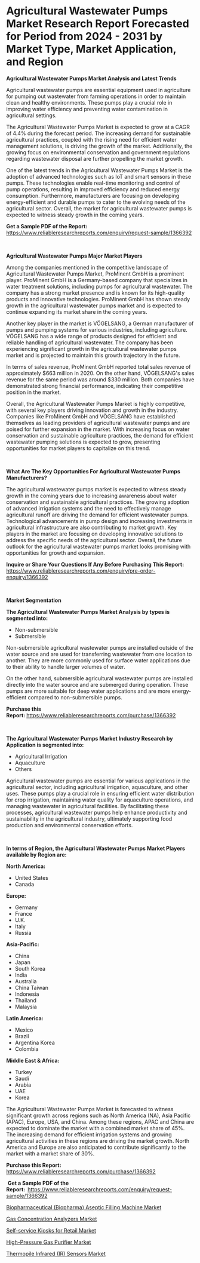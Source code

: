 <p><h1>Agricultural Wastewater Pumps Market Research Report Forecasted for Period from 2024 -  2031 by Market Type, Market Application, and Region</h1></p><p><strong>Agricultural Wastewater Pumps Market Analysis and Latest Trends</strong></p>
<p><p>Agricultural wastewater pumps are essential equipment used in agriculture for pumping out wastewater from farming operations in order to maintain clean and healthy environments. These pumps play a crucial role in improving water efficiency and preventing water contamination in agricultural settings.</p><p>The Agricultural Wastewater Pumps Market is expected to grow at a CAGR of 4.4% during the forecast period. The increasing demand for sustainable agricultural practices, coupled with the rising need for efficient water management solutions, is driving the growth of the market. Additionally, the growing focus on environmental conservation and government regulations regarding wastewater disposal are further propelling the market growth.</p><p>One of the latest trends in the Agricultural Wastewater Pumps Market is the adoption of advanced technologies such as IoT and smart sensors in these pumps. These technologies enable real-time monitoring and control of pump operations, resulting in improved efficiency and reduced energy consumption. Furthermore, manufacturers are focusing on developing energy-efficient and durable pumps to cater to the evolving needs of the agricultural sector. Overall, the market for agricultural wastewater pumps is expected to witness steady growth in the coming years.</p></p>
<p><strong>Get a Sample PDF of the Report:&nbsp;</strong> <a href="https://www.reliableresearchreports.com/enquiry/request-sample/1366392">https://www.reliableresearchreports.com/enquiry/request-sample/1366392</a></p>
<p>&nbsp;</p>
<p><strong>Agricultural Wastewater Pumps Major Market Players</strong></p>
<p><p>Among the companies mentioned in the competitive landscape of Agricultural Wastewater Pumps Market, ProMinent GmbH is a prominent player. ProMinent GmbH is a Germany-based company that specializes in water treatment solutions, including pumps for agricultural wastewater. The company has a strong market presence and is known for its high-quality products and innovative technologies. ProMinent GmbH has shown steady growth in the agricultural wastewater pumps market and is expected to continue expanding its market share in the coming years.</p><p>Another key player in the market is VÖGELSANG, a German manufacturer of pumps and pumping systems for various industries, including agriculture. VÖGELSANG has a wide range of products designed for efficient and reliable handling of agricultural wastewater. The company has been experiencing significant growth in the agricultural wastewater pumps market and is projected to maintain this growth trajectory in the future.</p><p>In terms of sales revenue, ProMinent GmbH reported total sales revenue of approximately $663 million in 2020. On the other hand, VÖGELSANG's sales revenue for the same period was around $330 million. Both companies have demonstrated strong financial performance, indicating their competitive position in the market.</p><p>Overall, the Agricultural Wastewater Pumps Market is highly competitive, with several key players driving innovation and growth in the industry. Companies like ProMinent GmbH and VÖGELSANG have established themselves as leading providers of agricultural wastewater pumps and are poised for further expansion in the market. With increasing focus on water conservation and sustainable agriculture practices, the demand for efficient wastewater pumping solutions is expected to grow, presenting opportunities for market players to capitalize on this trend.</p></p>
<p>&nbsp;</p>
<p><strong>What Are The Key Opportunities For Agricultural Wastewater Pumps Manufacturers?</strong></p>
<p><p>The agricultural wastewater pumps market is expected to witness steady growth in the coming years due to increasing awareness about water conservation and sustainable agricultural practices. The growing adoption of advanced irrigation systems and the need to effectively manage agricultural runoff are driving the demand for efficient wastewater pumps. Technological advancements in pump design and increasing investments in agricultural infrastructure are also contributing to market growth. Key players in the market are focusing on developing innovative solutions to address the specific needs of the agricultural sector. Overall, the future outlook for the agricultural wastewater pumps market looks promising with opportunities for growth and expansion.</p></p>
<p><strong>Inquire or Share Your Questions If Any Before Purchasing This Report:</strong> <a href="https://www.reliableresearchreports.com/enquiry/pre-order-enquiry/1366392">https://www.reliableresearchreports.com/enquiry/pre-order-enquiry/1366392</a></p>
<p>&nbsp;</p>
<p><strong>Market Segmentation</strong></p>
<p><strong>The Agricultural Wastewater Pumps Market Analysis by types is segmented into:</strong></p>
<p><ul><li>Non-submersible</li><li>Submersible</li></ul></p>
<p><p>Non-submersible agricultural wastewater pumps are installed outside of the water source and are used for transferring wastewater from one location to another. They are more commonly used for surface water applications due to their ability to handle larger volumes of water. </p><p>On the other hand, submersible agricultural wastewater pumps are installed directly into the water source and are submerged during operation. These pumps are more suitable for deep water applications and are more energy-efficient compared to non-submersible pumps.</p></p>
<p><strong>Purchase this Report:&nbsp;</strong><a href="https://www.reliableresearchreports.com/purchase/1366392">https://www.reliableresearchreports.com/purchase/1366392</a></p>
<p>&nbsp;</p>
<p><strong>The Agricultural Wastewater Pumps Market Industry Research by Application is segmented into:</strong></p>
<p><ul><li>Agricultural Irrigation</li><li>Aquaculture</li><li>Others</li></ul></p>
<p><p>Agricultural wastewater pumps are essential for various applications in the agricultural sector, including agricultural irrigation, aquaculture, and other uses. These pumps play a crucial role in ensuring efficient water distribution for crop irrigation, maintaining water quality for aquaculture operations, and managing wastewater in agricultural facilities. By facilitating these processes, agricultural wastewater pumps help enhance productivity and sustainability in the agricultural industry, ultimately supporting food production and environmental conservation efforts.</p></p>
<p>&nbsp;</p>
<p><strong>In terms of Region, the Agricultural Wastewater Pumps Market Players available by Region are:</strong></p>
<p>
    <p> <strong> North America: </strong>
        <ul>
            <li>United States</li>
            <li>Canada</li>
        </ul>
        </p> 
    <p> <strong> Europe: </strong>
        <ul>
            <li>Germany</li>
            <li>France</li>
            <li>U.K.</li>
            <li>Italy</li>
            <li>Russia</li>
        </ul>
        </p> 
    <p> <strong> Asia-Pacific: </strong>
        <ul>
            <li>China</li>
            <li>Japan</li>
            <li>South Korea</li>
            <li>India</li>
            <li>Australia</li>
            <li>China Taiwan</li>
            <li>Indonesia</li>
            <li>Thailand</li>
            <li>Malaysia</li>
        </ul>
        </p> 
    <p> <strong> Latin America: </strong>
        <ul>
            <li>Mexico</li>
            <li>Brazil</li>
            <li>Argentina Korea</li>
            <li>Colombia</li>
        </ul>
        </p> 
    <p> <strong> Middle East & Africa: </strong>
        <ul>
            <li>Turkey</li>
            <li>Saudi</li>
            <li>Arabia</li>
            <li>UAE</li>
            <li>Korea</li>
        </ul>
    </p>
    </p>
<p><p>The Agricultural Wastewater Pumps Market is forecasted to witness significant growth across regions such as North America (NA), Asia Pacific (APAC), Europe, USA, and China. Among these regions, APAC and China are expected to dominate the market with a combined market share of 45%. The increasing demand for efficient irrigation systems and growing agricultural activities in these regions are driving the market growth. North America and Europe are also anticipated to contribute significantly to the market with a market share of 30%.</p></p>
<p><strong>Purchase this Report: </strong><a href="https://www.reliableresearchreports.com/purchase/1366392">https://www.reliableresearchreports.com/purchase/1366392</a></p>
<p>&nbsp;<strong>Get a Sample PDF of the Report:&nbsp;&nbsp;</strong><a href="https://www.reliableresearchreports.com/enquiry/request-sample/1366392">https://www.reliableresearchreports.com/enquiry/request-sample/1366392</a></p>
<p><strong></strong></p>
<p><p><a href="https://medium.com/@leliajewess/biopharmaceutical-biopharma-aseptic-filling-machine-market-comprehensive-assessment-by-type-174f3fee64ab">Biopharmaceutical (Biopharma) Aseptic Filling Machine Market</a></p><p><a href="https://medium.com/@patriciaday39/gas-concentration-analyzers-market-research-report-its-history-and-forecast-2024-to-2031-0efd67679575">Gas Concentration Analyzers Market</a></p><p><a href="https://medium.com/@leliajewess/self-service-kiosks-for-retail-market-size-reveals-the-best-marketing-channels-in-global-industry-e3e1f73fae9c">Self-service Kiosks for Retail Market</a></p><p><a href="https://medium.com/@patriciaday39/high-pressure-gas-purifier-market-exploring-market-share-market-trends-and-future-growth-28d2b58274ac">High-Pressure Gas Purifier Market</a></p><p><a href="https://medium.com/@mariliehowe/thermopile-infrared-ir-sensors-market-size-market-outlook-and-market-forecast-2024-to-2031-251b2440f2ec">Thermopile Infrared (IR) Sensors Market</a></p></p>